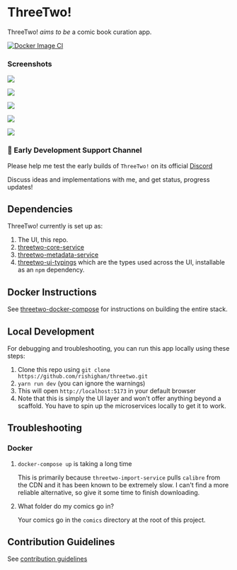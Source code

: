 # ThreeTwo!

ThreeTwo! _aims to be_ a comic book curation app.

[![Docker Image CI](https://github.com/rishighan/threetwo/actions/workflows/docker-image.yml/badge.svg)](https://github.com/rishighan/threetwo/actions/workflows/docker-image.yml)

### Screenshots

![](https://raw.githubusercontent.com/rishighan/threetwo/ef05dee6005f683f1e4547631217681def9ebe86/screenshots/Dashboard.jpg)

![](https://raw.githubusercontent.com/rishighan/threetwo/ef05dee6005f683f1e4547631217681def9ebe86/screenshots/ComicDetail.jpg)

![](https://raw.githubusercontent.com/rishighan/threetwo/ef05dee6005f683f1e4547631217681def9ebe86/screenshots/DC%2B%2BSearching.jpg)

![](https://raw.githubusercontent.com/rishighan/threetwo/ef05dee6005f683f1e4547631217681def9ebe86/screenshots/Import.jpg)

![](https://raw.githubusercontent.com/rishighan/threetwo/ef05dee6005f683f1e4547631217681def9ebe86/screenshots/CVMatching.jpg)

### 🦄 Early Development Support Channel

Please help me test the early builds of `ThreeTwo!` on its official [Discord](https://discord.gg/n4HZ4j33uT)

Discuss ideas and implementations with me, and get status, progress updates!

## Dependencies

ThreeTwo! currently is set up as:

1. The UI, this repo.
2. [threetwo-core-service](https://github.com/rishighan/threetwo-core-service)
3. [threetwo-metadata-service](https://github.com/rishighan/threetwo-metadata-service)
4. [threetwo-ui-typings](https://github.com/rishighan/threetwo-frontend-types) which are the types used across the UI, installable as an `npm` dependency.

## Docker Instructions

See [threetwo-docker-compose](https://github.com/rishighan/threetwo-docker-compose) for instructions on building the entire stack.

## Local Development

For debugging and troubleshooting, you can run this app locally using these steps:

1. Clone this repo using `git clone https://github.com/rishighan/threetwo.git`
2. `yarn run dev` (you can ignore the warnings)
3. This will open `http://localhost:5173` in your default browser
4. Note that this is simply the UI layer and won't offer anything beyond a scaffold. You have to spin up the microservices locally to get it to work.

## Troubleshooting

### Docker

1. `docker-compose up` is taking a long time

   This is primarily because `threetwo-import-service` pulls `calibre` from the CDN and it has been known to be extremely slow. I can't find a more reliable alternative, so give it some time to finish downloading.

2. What folder do my comics go in?

   Your comics go in the `comics` directory at the root of this project.

## Contribution Guidelines

See [contribution guidelines](https://github.com/rishighan/threetwo/blob/master/contributing.md)
